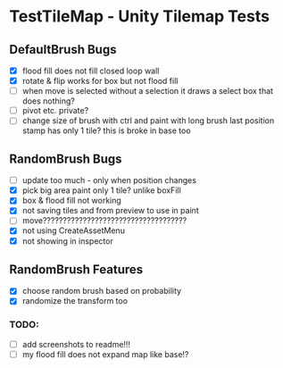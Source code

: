 # TestTileMap - Unity Tilemap Tests

## DefaultBrush Bugs

- [x] flood fill does not fill closed loop wall
- [x] rotate & flip works for box but not flood fill
- [ ] when move is selected without a selection it draws a select box that does nothing?
- [ ] pivot etc. private?
- [ ] change size of brush with ctrl and paint with long brush last position stamp has only 1 tile? this is broke in base too

## RandomBrush Bugs

- [ ] update too much - only when position changes
- [x] pick big area paint only 1 tile? unlike boxFill
- [x] box & flood fill not working
- [x] not saving tiles and from preview to use in paint
- [ ] move????????????????????????????????????
- [x] not using CreateAssetMenu
- [x] not showing in inspector

## RandomBrush Features

- [x] choose random brush based on probability
- [x] randomize the transform too

### TODO:

- [ ] add screenshots to readme!!!
- [ ] my flood fill does not expand map like base!?
